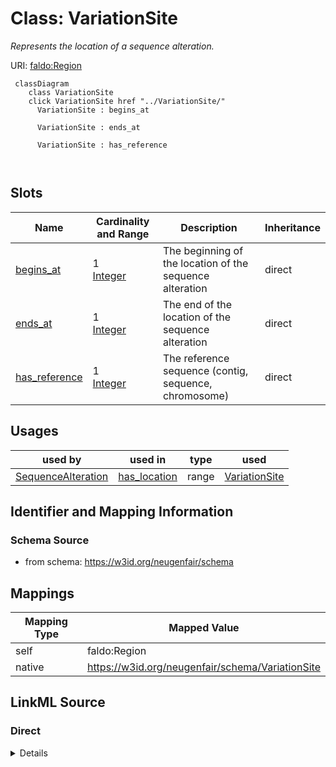 

# Class: VariationSite 


_Represents the location of a sequence alteration._





URI: [faldo:Region](http://biohackathon.org/resource/faldo#Region)





```mermaid
 classDiagram
    class VariationSite
    click VariationSite href "../VariationSite/"
      VariationSite : begins_at
        
      VariationSite : ends_at
        
      VariationSite : has_reference
        
      
```




<!-- no inheritance hierarchy -->


## Slots

| Name | Cardinality and Range | Description | Inheritance |
| ---  | --- | --- | --- |
| [begins_at](begins_at.md) | 1 <br/> [Integer](Integer.md) | The beginning of the location of the sequence alteration | direct |
| [ends_at](ends_at.md) | 1 <br/> [Integer](Integer.md) | The end of the location of the sequence alteration | direct |
| [has_reference](has_reference.md) | 1 <br/> [Integer](Integer.md) | The reference sequence (contig, sequence, chromosome) | direct |





## Usages

| used by | used in | type | used |
| ---  | --- | --- | --- |
| [SequenceAlteration](SequenceAlteration.md) | [has_location](has_location.md) | range | [VariationSite](VariationSite.md) |







## Identifier and Mapping Information






### Schema Source


* from schema: https://w3id.org/neugenfair/schema




## Mappings

| Mapping Type | Mapped Value |
| ---  | ---  |
| self | faldo:Region |
| native | https://w3id.org/neugenfair/schema/VariationSite |






## LinkML Source

<!-- TODO: investigate https://stackoverflow.com/questions/37606292/how-to-create-tabbed-code-blocks-in-mkdocs-or-sphinx -->

### Direct

<details>
```yaml
name: VariationSite
description: Represents the location of a sequence alteration.
from_schema: https://w3id.org/neugenfair/schema
attributes:
  begins_at:
    name: begins_at
    description: The beginning of the location of the sequence alteration.
    from_schema: https://w3id.org/neugenfair/schema
    rank: 1000
    slot_uri: faldo:begin
    domain_of:
    - VariationSite
    range: integer
    required: true
  ends_at:
    name: ends_at
    description: The end of the location of the sequence alteration.
    from_schema: https://w3id.org/neugenfair/schema
    rank: 1000
    slot_uri: faldo:end
    domain_of:
    - VariationSite
    range: integer
    required: true
  has_reference:
    name: has_reference
    description: The reference sequence (contig, sequence, chromosome).
    from_schema: https://w3id.org/neugenfair/schema
    rank: 1000
    slot_uri: faldo:reference
    domain_of:
    - VariationSite
    range: integer
    required: true
class_uri: faldo:Region

```
</details>

### Induced

<details>
```yaml
name: VariationSite
description: Represents the location of a sequence alteration.
from_schema: https://w3id.org/neugenfair/schema
attributes:
  begins_at:
    name: begins_at
    description: The beginning of the location of the sequence alteration.
    from_schema: https://w3id.org/neugenfair/schema
    rank: 1000
    slot_uri: faldo:begin
    alias: begins_at
    owner: VariationSite
    domain_of:
    - VariationSite
    range: integer
    required: true
  ends_at:
    name: ends_at
    description: The end of the location of the sequence alteration.
    from_schema: https://w3id.org/neugenfair/schema
    rank: 1000
    slot_uri: faldo:end
    alias: ends_at
    owner: VariationSite
    domain_of:
    - VariationSite
    range: integer
    required: true
  has_reference:
    name: has_reference
    description: The reference sequence (contig, sequence, chromosome).
    from_schema: https://w3id.org/neugenfair/schema
    rank: 1000
    slot_uri: faldo:reference
    alias: has_reference
    owner: VariationSite
    domain_of:
    - VariationSite
    range: integer
    required: true
class_uri: faldo:Region

```
</details>